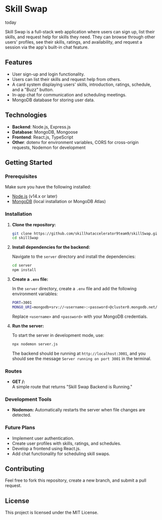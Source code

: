 # Skill Swap

today

Skill Swap is a full-stack web application where users can sign up, list their skills, and request help for skills they need. They can browse through other users' profiles, see their skills, ratings, and availability, and request a session via the app's built-in chat feature.

## Features

- User sign-up and login functionality.
- Users can list their skills and request help from others.
- A card system displaying users' skills, introduction, ratings, schedule, and a "Buzz" button.
- In-app chat for communication and scheduling meetings.
- MongoDB database for storing user data.

## Technologies

- **Backend**: Node.js, Express.js
- **Database**: MongoDB, Mongoose
- **Frontend**: React.js, TypeScript
- **Other**: dotenv for environment variables, CORS for cross-origin requests, Nodemon for development

## Getting Started

### Prerequisites

Make sure you have the following installed:

- [Node.js](https://nodejs.org/) (v14.x or later)
- [MongoDB](https://www.mongodb.com/) (local installation or MongoDB Atlas)

### Installation

1. **Clone the repository:**

   ```bash
   git clone https://github.com/skillhataccelerator9team9/skillSwap.git
   cd skillSwap
   ```

2. **Install dependencies for the backend:**

   Navigate to the `server` directory and install the dependencies:

   ```bash
   cd server
   npm install
   ```

3. **Create a `.env` file:**

   In the `server` directory, create a `.env` file and add the following environment variables:

   ```bash
   PORT=3001
   MONGO_URI=mongodb+srv://<username>:<password>@cluster0.mongodb.net/SkillSwap?retryWrites=true&w=majority
   ```

   Replace `<username>` and `<password>` with your MongoDB credentials.

4. **Run the server:**

   To start the server in development mode, use:

   ```bash
   npx nodemon server.js
   ```

   The backend should be running at `http://localhost:3001`, and you should see the message `Server running on port 3001` in the terminal.

### Routes

- **GET /:**  
  A simple route that returns "Skill Swap Backend is Running."

### Development Tools

- **Nodemon:** Automatically restarts the server when file changes are detected.

### Future Plans

- Implement user authentication.
- Create user profiles with skills, ratings, and schedules.
- Develop a frontend using React.js.
- Add chat functionality for scheduling skill swaps.

## Contributing

Feel free to fork this repository, create a new branch, and submit a pull request.

## License

This project is licensed under the MIT License.
